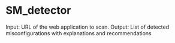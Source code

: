 # SM_detector
Input: URL of the web application to scan. Output: List of detected misconfigurations with explanations and recommendations
